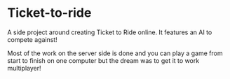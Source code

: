 # Ticket-to-ride

A side project around creating Ticket to Ride online. It features an AI to compete against!

Most of the work on the server side is done and you can play a game from start to finish on one computer but the dream was to get it to work multiplayer!
